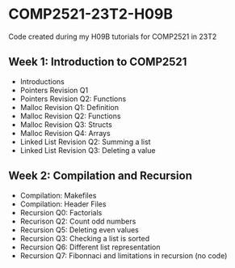 # COMP2521-23T2-H09B

Code created during my H09B tutorials for COMP2521 in 23T2

## Week 1: Introduction to COMP2521

- Introductions
- Pointers Revision Q1
- Pointers Revision Q2: Functions
- Malloc Revision Q1: Definition
- Malloc Revision Q2: Functions
- Malloc Revision Q3: Structs
- Malloc Revision Q4: Arrays
- Linked List Revision Q2: Summing a list
- Linked List Revision Q3: Deleting a value

## Week 2: Compilation and Recursion

- Compilation: Makefiles
- Compilation: Header Files
- Recursion Q0: Factorials
- Recurison Q2: Count odd numbers
- Recursion Q5: Deleting even values
- Recursion Q3: Checking a list is sorted
- Recursion Q6: Different list representation
- Recursion Q7: Fibonnaci and limitations in recursion (no code)
